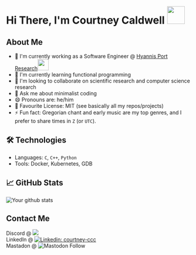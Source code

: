 # Hi There, I'm Courtney Caldwell <img src="https://media.giphy.com/media/Opa6OcDh8Pt4c/giphy.gif" width="48">

## About Me

- 🔭 I'm currently working as a Software Engineer @ <a href="https://hyannisportresearch.com/">Hyannis Port Research</a><img src="https://media.giphy.com/media/EqIJGfyNyhTZpEPlxx/giphy.gif" width="30">
- 🌱 I'm currently learning functional programming
- 👯 I'm looking to collaborate on scientific research and computer science research
- 💬 Ask me about minimalist coding
- 😄 Pronouns are: he/him
- :page_with_curl: Favourite License: MIT (see basically all my repos/projects)
- ⚡ Fun fact: Gregorian chant and early music are my top genres, and I prefer to share times in `Z` (or `UTC`).

## 🛠 Technologies

- Languages: `C`, `C++`, `Python`
- Tools: Docker, Kubernetes, GDB

## 📈 GitHub Stats

![Your github stats](https://github-readme-stats.vercel.app/api?username=prokopto-dev&show_icons=true)

## Contact Me

Discord @ <img src="https://img.shields.io/badge/-postmalonialism-purple?logo=discord"><br>
LinkedIn @ [![Linkedin: courtney-ccc](https://img.shields.io/badge/-courtney--ccc-blue?logo=Linkedin&logoColor=white&link=https://www.linkedin.com/in/courtney-ccc/)](https://www.linkedin.com/in/courtney-ccc/)<br>
Mastadon @ ![Mastodon Follow](https://img.shields.io/mastodon/follow/112479543725321487?link=https://mastodon.social/@prokoptodev)
